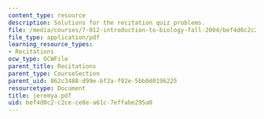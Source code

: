 ```yaml
---
content_type: resource
description: Solutions for the recitation quiz problems.
file: /media/courses/7-012-introduction-to-biology-fall-2004/bef4d0c2c2cece8ea61c7effabe295a0_jeremya.pdf
file_type: application/pdf
learning_resource_types:
- Recitations
ocw_type: OCWFile
parent_title: Recitations
parent_type: CourseSection
parent_uid: 862c3488-d99e-bf2a-f92e-5bb0d0196225
resourcetype: Document
title: jeremya.pdf
uid: bef4d0c2-c2ce-ce8e-a61c-7effabe295a0
---
```

